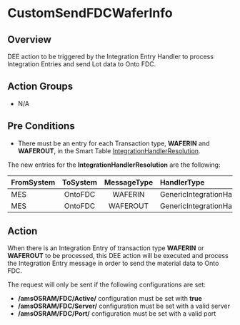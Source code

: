 # CustomSendFDCWaferInfo

## Overview

DEE action to be triggered by the Integration Entry Handler to process Integration Entries and send Lot data to Onto FDC.

## Action Groups

* N/A

## Pre Conditions

* There must be an entry for each Transaction type, **WAFERIN** and **WAFEROUT**, in the Smart Table [IntegrationHandlerResolution](Help/UserGuide/administration>tables>system_smart_tables>integration_handler_resolution).

The new entries for the **IntegrationHandlerResolution** are the following:

| FromSystem | ToSystem | MessageType     | HandlerType               | ActionName              | ErrorHandlingActionName | IsEnabled |
| :--------- | :------: | :---------:     | :----------               | :---------              | :---------------------- | :-------: |
| MES        | OntoFDC  | WAFERIN         | GenericIntegrationHandler | CustomSendFDCLotInfo    |                         | Yes       |
| MES        | OntoFDC  | WAFEROUT        | GenericIntegrationHandler | CustomSendFDCWaferInfo  |                         | Yes       |


## Action

When there is an Integration Entry of transaction type **WAFERIN** or **WAFEROUT** to be processed, this DEE action will be executed and process the Integration Entry message in order to send the material data to Onto FDC.

The request will only be sent if the following configurations are set:
* **/amsOSRAM/FDC/Active/** configuration must be set with **true**
* **/amsOSRAM/FDC/Server/** configuration must be set with a valid server
* **/amsOSRAM/FDC/Port/** configuration must be set with a valid port
